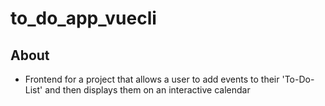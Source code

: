 # to_do_app_vuecli

## About

- Frontend for a project that allows a user to add events to their 'To-Do-List' and then displays them on an interactive calendar

